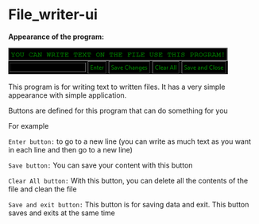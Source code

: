 # File_writer-ui
**Appearance of the program:**

![Logo](https://github.com/ashkan0201/File_writer-ui/blob/main/img/for_program.png?raw=true)

This program is for writing text to written files.
It has a very simple appearance with simple application.

Buttons are defined for this program that can do something for you

For example

`Enter button:` to go to a new line (you can write as much text as you want in each line and then go to a new line)


`Save button:` You can save your content with this button

`Clear All button:`
With this button, you can delete all the contents of the file and clean the file

`Save and exit button:` This button is for saving data and exit. This button saves and exits at the same time

